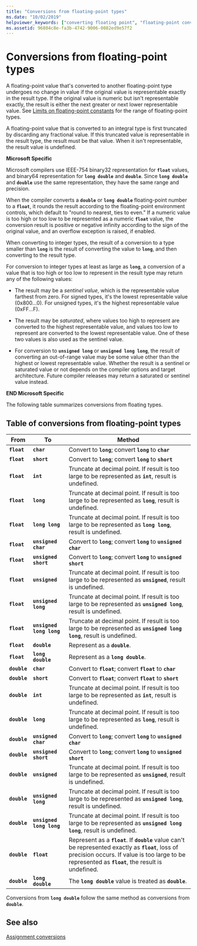 ```yaml
---
title: "Conversions from floating-point types"
ms.date: "10/02/2019"
helpviewer_keywords: ["converting floating point", "floating-point conversion"]
ms.assetid: 96804c8e-fa3b-4742-9006-0082ed9e57f2
---
```

# Conversions from floating-point types

A floating-point value that's converted to another floating-point type undergoes no change in value if the original value is representable exactly in the result type. If the original value is numeric but isn't representable exactly, the result is either the next greater or next lower representable value. See [Limits on floating-point constants](../c-language/limits-on-floating-point-constants.md) for the range of floating-point types.

A floating-point value that is converted to an integral type is first truncated by discarding any fractional value. If this truncated value is representable in the result type, the result must be that value. When it isn't representable, the result value is undefined.

**Microsoft Specific**

Microsoft compilers use IEEE-754 binary32 representation for **`float`** values, and binary64 representation for **`long double`** and **`double`**. Since **`long double`** and **`double`** use the same representation, they have the same range and precision.

When the compiler converts a **`double`** or **`long double`** floating-point number to a **`float`**, it rounds the result according to the floating-point environment controls, which default to "round to nearest, ties to even." If a numeric value is too high or too low to be represented as a numeric **`float`** value, the conversion result is positive or negative infinity according to the sign of the original value, and an overflow exception is raised, if enabled.

When converting to integer types, the result of a conversion to a type smaller than **`long`** is the result of converting the value to **`long`**, and then converting to the result type.

For conversion to integer types at least as large as **`long`**, a conversion of a value that is too high or too low to represent in the result type may return any of the following values:

- The result may be a *sentinel value*, which is the representable value farthest from zero. For signed types, it's the lowest representable value (0x800...0). For unsigned types, it's the highest representable value (0xFF...F).

- The result may be *saturated*, where values too high to represent are converted to the highest representable value, and values too low to represent are converted to the lowest representable value. One of these two values is also used as the sentinel value.

- For conversion to **`unsigned long`** or **`unsigned long long`**, the result of converting an out-of-range value may be some value other than the highest or lowest representable value. Whether the result is a sentinel or saturated value or not depends on the compiler options and target architecture. Future compiler releases may return a saturated or sentinel value instead.

**END Microsoft Specific**

The following table summarizes conversions from floating types.

## Table of conversions from floating-point types

|From|To|Method|
|----------|--------|------------|
|**`float`**|**`char`**|Convert to **`long`**; convert **`long`** to **`char`**|
|**`float`**|**`short`**|Convert to **`long`**; convert **`long`** to **`short`**|
|**`float`**|**`int`**|Truncate at decimal point. If result is too large to be represented as **`int`**, result is undefined.|
|**`float`**|**`long`**|Truncate at decimal point. If result is too large to be represented as **`long`**, result is undefined.|
|**`float`**|**`long long`**|Truncate at decimal point. If result is too large to be represented as **`long long`**, result is undefined.|
|**`float`**|**`unsigned char`**|Convert to **`long`**; convert **`long`** to **`unsigned char`**|
|**`float`**|**`unsigned short`**|Convert to **`long`**; convert **`long`** to **`unsigned short`**|
|**`float`**|**`unsigned`**|Truncate at decimal point. If result is too large to be represented as **`unsigned`**, result is undefined.|
|**`float`**|**`unsigned long`**|Truncate at decimal point. If result is too large to be represented as **`unsigned long`**, result is undefined.|
|**`float`**|**`unsigned long long`**|Truncate at decimal point. If result is too large to be represented as **`unsigned long long`**, result is undefined.|
|**`float`**|**`double`**|Represent as a **`double`**.|
|**`float`**|**`long double`**|Represent as a **`long double`**.|
|**`double`**|**`char`**|Convert to **`float`**; convert **`float`** to **`char`**|
|**`double`**|**`short`**|Convert to **`float`**; convert **`float`** to **`short`**|
|**`double`**|**`int`**|Truncate at decimal point. If result is too large to be represented as **`int`**, result is undefined.|
|**`double`**|**`long`**|Truncate at decimal point. If result is too large to be represented as **`long`**, result is undefined.|
|**`double`**|**`unsigned char`**|Convert to **`long`**; convert **`long`** to **`unsigned char`**|
|**`double`**|**`unsigned short`**|Convert to **`long`**; convert **`long`** to **`unsigned short`**|
|**`double`**|**`unsigned`**|Truncate at decimal point. If result is too large to be represented as **`unsigned`**, result is undefined.|
|**`double`**|**`unsigned long`**|Truncate at decimal point. If result is too large to be represented as **`unsigned long`**, result is undefined.|
|**`double`**|**`unsigned long long`**|Truncate at decimal point. If result is too large to be represented as **`unsigned long long`**, result is undefined.|
|**`double`**|**`float`**|Represent as a **`float`**. If **`double`** value can't be represented exactly as **`float`**, loss of precision occurs. If value is too large to be represented as **`float`**, the result is undefined.|
|**`double`**|**`long double`**|The **`long double`** value is treated as **`double`**.|

Conversions from **`long double`** follow the same method as conversions from **`double`**.

## See also

[Assignment conversions](../c-language/assignment-conversions.md)
